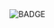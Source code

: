 <img src="https://img.shields.io/badge/Adobe XD-FF61F6?style=flat-square&logo=Adobe XD&logoColor=white" alt="BADGE"/>